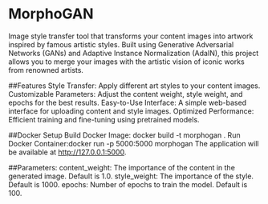 # MorphoGAN
Image style transfer tool that transforms your content images into artwork inspired by famous artistic styles. Built using Generative Adversarial Networks (GANs) and Adaptive Instance Normalization (AdaIN), this project allows you to merge your images with the artistic vision of iconic works from renowned artists.

##Features
Style Transfer: Apply different art styles to your content images.
Customizable Parameters: Adjust the content weight, style weight, and epochs for the best results.
Easy-to-Use Interface: A simple web-based interface for uploading content and style images.
Optimized Performance: Efficient training and fine-tuning using pretrained models.

##Docker Setup
Build Docker Image: docker build -t morphogan .
Run Docker Container:docker run -p 5000:5000 morphogan
The application will be available at http://127.0.0.1:5000.

##Parameters:
content_weight: The importance of the content in the generated image. Default is 1.0.
style_weight: The importance of the style. Default is 1000.
epochs: Number of epochs to train the model. Default is 100.
